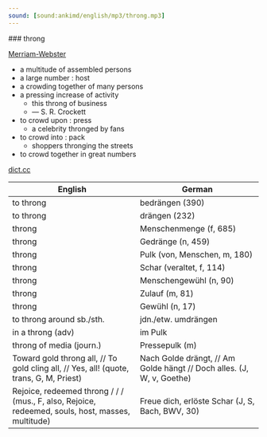 ```yaml
---
sound: [sound:ankimd/english/mp3/throng.mp3]
---
```


\### throng

[Merriam-Webster](https://www.merriam-webster.com/dictionary/throng)

- a multitude of assembled persons
- a large number : host
- a crowding together of many persons
- a pressing increase of activity
    - this throng of business
    - — S. R. Crockett
- to crowd upon : press
    - a celebrity thronged by fans
- to crowd into : pack
    - shoppers thronging the streets
- to crowd together in great numbers

[dict.cc](https://www.dict.cc/throng)

| English        | German       |
| -------------- | ------------ |
| to throng | bedrängen (390) |
| to throng | drängen (232) |
| throng | Menschenmenge (f, 685) |
| throng | Gedränge (n, 459) |
| throng | Pulk (von, Menschen, m, 180) |
| throng | Schar (veraltet, f, 114) |
| throng | Menschengewühl (n, 90) |
| throng | Zulauf (m, 81) |
| throng | Gewühl (n, 17) |
| to throng around sb./sth. | jdn./etw. umdrängen |
| in a throng (adv) | im Pulk |
| throng of media (journ.) | Pressepulk (m) |
| Toward gold throng all, // To gold cling all, // Yes, all! (quote, trans, G, M, Priest) | Nach Golde drängt, // Am Golde hängt // Doch alles. (J, W, v, Goethe) |
| Rejoice, redeemed throng / / / (mus., F, also, Rejoice, redeemed, souls, host, masses, multitude) | Freue dich, erlöste Schar (J, S, Bach, BWV, 30) |
